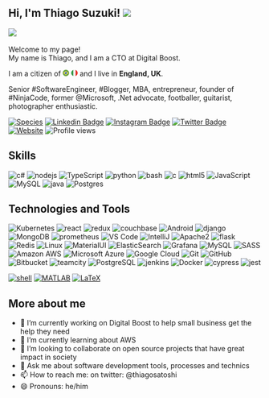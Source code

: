 <h2> Hi, I'm Thiago Suzuki! <img src="https://media.giphy.com/media/dmqnEU3LCyOkM/giphy.gif" width="50"></h2>

<img src="https://media.giphy.com/media/XG444KXEaA3zW/giphy.gif">

<p>Welcome to my page! </br> My name is Thiago, and I am a CTO at Digital Boost.</p> 

<p>
    I am a citizen of <img src="brazil.png" width="13"/> <img src="italy.png" width="13"/> and I live in <b>England, UK</b>. 
</p> 

<p>Senior #SoftwareEngineer, #Blogger, MBA, entrepreneur, founder of #NinjaCode, former @Microsoft, .Net advocate, footballer, guitarist, photographer enthusiastic.</p>

[![Species](https://img.shields.io/badge/Species-Homo_sapiens-success?style=flat-square&logo=mailchimp&logoColor=white)](https://en.wikipedia.org/wiki/Homo_sapiens/)
[![Linkedin Badge](https://img.shields.io/badge/-thiagosatoshisuzuki-blue?style=flat-square&logo=Linkedin&logoColor=white&link=https://www.linkedin.com/in/thiagosatoshisuzuki/en/)](http://uk.linkedin.com/in/thiagosatoshisuzuki/en)
[![Instagram Badge](https://img.shields.io/badge/-thiagosatoshi-purple?style=flat-square&logo=instagram&logoColor=white&link=https://instagram.com/thiagosatoshi/)](https://instagram.com/thiagosatoshi)
[![Twitter Badge](https://img.shields.io/badge/-thiagosatoshi-blue?style=flat-square&logo=twitter&logoColor=white&link=https://twitter.com/thiagosatoshi/)](https://twitter.com/thiagosatoshi)
[![Website](https://img.shields.io/badge/Website-ninjacode-informational?style=flat-square&logo=jekyll&logoColor=white)](http://www.ninja-code.co.uk/)
![Profile views](https://gpvc.arturio.dev/thiagosatoshi)

## Skills
       
![c#](https://img.shields.io/badge/csharp-%E2%98%85%E2%98%85%E2%98%85-lightgrey?labelColor=green&logo=c-sharp&style=for-the-badge&logoColor=white)
![nodejs](https://img.shields.io/badge/node.js-★★★-lightgrey?labelColor=green&logo=node.js&style=for-the-badge&logoColor=white)
![TypeScript](https://img.shields.io/badge/typescript-★★★-lightgrey?labelColor=FCA121&logo=typescript&style=for-the-badge&logoColor=white)
![python](https://img.shields.io/badge/python-★★★-lightgrey?labelColor=3776AB&logo=Python&style=for-the-badge&logoColor=white)
![bash](https://img.shields.io/badge/bash-★★☆-lightgrey?labelColor=4EAA25&logo=GNU-Bash&style=for-the-badge&logoColor=white)
![c](https://img.shields.io/badge/C-★★☆-lightgrey?labelColor=C51A4A&logo=C&style=for-the-badge&logoColor=white)
![html5](https://img.shields.io/badge/Html5-★★★-lightgrey?labelColor=2bbc8a&logo=Html5&style=for-the-badge&logoColor=white)
![JavaScript](https://img.shields.io/badge/JavaScript-★★★-lightgrey?labelColor=FCA121&logo=JavaScript&style=for-the-badge&logoColor=white)
![MySQL](https://img.shields.io/badge/MySQL-★★★-lightgrey?labelColor=E34A86&logo=mysql&style=for-the-badge&logoColor=white)
![java](https://img.shields.io/badge/Java-★★★-lightgrey?labelColor=C51A4A&logo=Java&style=for-the-badge&logoColor=white)
![Postgres](https://img.shields.io/badge/Postgres-★★★-lightgrey?labelColor=green&logo=postgresql&style=for-the-badge&logoColor=white)


## Technologies and Tools

![Kubernetes](https://img.shields.io/badge/-Kubernetes-informational?style=flat-square&logo=kubernetes&logoColor=white&color=2bbc8a)
![react](https://img.shields.io/badge/-react-informational?style=flat-square&logo=react&logoColor=white&color=2bbc8a)
![redux](https://img.shields.io/badge/-redux-C51A4A?style=flat-square&logo=redux)
![couchbase](https://img.shields.io/badge/couchbase-lightgrey?labelColor=EJB150&logo=couchbase&style=flat-square&logoColor=white)
![Android](https://img.shields.io/badge/-Android-informational?style=flat-square&logo=android&logoColor=white&color=2bbc8a)
![django](https://img.shields.io/badge/django-lightgrey?labelColor=EJB150&logo=django&style=flat-square&logoColor=white)
![MongoDB](https://img.shields.io/badge/-MongoDB-black?style=flat-square&logo=mongodb)
![prometheus](https://img.shields.io/badge/prometheus-lightgrey?labelColor=EJB150&logo=prometheus&style=flat-square&logoColor=white)
![VS Code](https://img.shields.io/badge/-VS%20Code-007ACC?style=flat-square&logo=visual-studio-code)
![IntelliJ](https://img.shields.io/badge/-IntelliJ%20IDEA-black?style=flat-square&logo=jetbrains)
![Apache2](https://img.shields.io/badge/Apache2-black?style=flat-square&logo=apache)
![flask](https://img.shields.io/badge/-flask-000000?logo=Flask&style=flat-square&logoColor=white)
![Redis](https://img.shields.io/badge/-Redis-black?style=flat-square&logo=Redis)
![Linux](https://img.shields.io/badge/Linux-black?style=flat-square&logo=linux)
![MaterialUI](https://img.shields.io/badge/-MaterialUI-0081CB?style=flat-square&logo=material-UI)
![ElasticSearch](https://img.shields.io/badge/-ElasticSearch-005571?style=flat-square&logo=elasticsearch)
![Grafana](https://img.shields.io/badge/Grafana-black?style=flat-square&logo=grafana)
![MySQL](https://img.shields.io/badge/-MySQL-White?style=flat-square&logo=mysql)
![SASS](https://img.shields.io/badge/-SASS-430098?style=flat-square&logo=SASS)
![Amazon AWS](https://img.shields.io/badge/Amazon%20AWS-232F3E?style=flat-square&logo=amazon-aws)
![Microsoft Azure](https://img.shields.io/badge/Microsoft%20Azure-232F7E?style=flat-square&logo=microsoft-azure)
![Google Cloud](https://img.shields.io/badge/-Google_Cloud_Platform-1a73e8?style=flat-square&logo=google-cloud&logoColor=white)
![Git](https://img.shields.io/badge/-Git-black?style=flat-square&logo=git)
![GitHub](https://img.shields.io/badge/-GitHub-181717?style=flat-square&logo=github)
![Bitbucket](https://img.shields.io/badge/bitbucket-lightgrey?labelColor=EJB150&logo=bitbucket&style=flat-square&logoColor=white)
![teamcity](https://img.shields.io/badge/teamciity-lightgrey?labelColor=EJB150&logo=teamcity&style=flat-square&logoColor=white)
![PostgreSQL](https://img.shields.io/badge/-PostgreSQL-informational?style=flat-square&logo=postgresql)
![jenkins](https://img.shields.io/badge/jenkins-lightgrey?labelColor=EJB150&logo=jenkins&style=flat-square&logoColor=white)
![Docker](https://img.shields.io/badge/-Docker-informational?style=flat-square&logo=docker&logoColor=white)
![cypress](https://img.shields.io/badge/cypress-lightgrey?labelColor=EJB150&logo=cypress&style=flat-square&logoColor=white)
![jest](https://img.shields.io/badge/-jest-White?style=flat-square&logo=jest)

<a href="https://github.com/alwinw?tab=repositories&language=shell" target="_blank"><img alt="shell" src="https://img.shields.io/badge/-shell-5391FE?style=flat-square&logo=PowerShell&logoColor=white"></a>
    <a href="https://github.com/alwinw?tab=repositories&language=matlab" target="_blank"><img alt="MATLAB" src="https://img.shields.io/badge/-MATALB-0076A8?style=flat-square&logo=Mathworks&logoColor=white"></a>
    <a href="https://github.com/alwinw?tab=repositories&language=TeX" target="_blank"><img alt="LaTeX" src="https://img.shields.io/badge/-LaTeX-008080?style=flat-square&logo=LaTeX&logoColor=white"></a>

## More about me

- 🔭 I’m currently working on Digital Boost to help small business get the help they need
- 🌱 I’m currently learning about AWS
- 👯 I’m looking to collaborate on open source projects that have great impact in society
- 💬 Ask me about software development tools, processes and technics
- 📫 How to reach me: on twitter: @thiagosatoshi
- 😄 Pronouns: he/him

<!--
**thiagosatoshi/thiagosatoshi** is a ✨ _special_ ✨ repository because its `README.md` (this file) appears on your GitHub profile.

Here are some ideas to get you started:

- 🔭 I’m currently working on ...
- 🌱 I’m currently learning ...
- 👯 I’m looking to collaborate on ...
- 🤔 I’m looking for help with ...
- 💬 Ask me about ...
- 📫 How to reach me: ...
- 😄 Pronouns: ...
- ⚡ Fun fact: ...
-->
